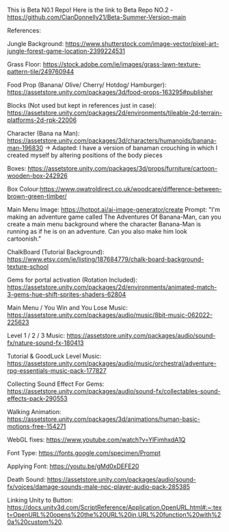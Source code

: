 This is Beta N0.1 Repo! Here is the link to Beta Repo NO.2 - https://github.com/CianDonnelly21/Beta-Summer-Version-main

References:

Jungle Background: https://www.shutterstock.com/image-vector/pixel-art-jungle-forest-game-location-2399224531

Grass Floor: https://stock.adobe.com/ie/images/grass-lawn-texture-pattern-tile/249760944

Food Prop (Banana/ Olive/ Cherry/ Hotdog/ Hamburger): https://assetstore.unity.com/packages/3d/food-props-163295#publisher

Blocks (Not used but kept in references just in case): https://assetstore.unity.com/packages/2d/environments/tileable-2d-terrain-platforms-2d-rpk-22006

Character (Bana
na Man): https://assetstore.unity.com/packages/3d/characters/humanoids/banana-man-196830
-> Adapted: I have a version of banaman crouching in which I created myself by altering positions of the body pieces

Boxes: https://assetstore.unity.com/packages/3d/props/furniture/cartoon-wooden-box-242926

Box Colour:https://www.owatroldirect.co.uk/woodcare/difference-between-brown-green-timber/

Main Menu Image: https://hotpot.ai/ai-image-generator/create 
Prompt: "I'm making an adventure game called The Adventures Of Banana-Man, can you create a main menu background where the character Banana-Man is running as if he is on an adventure. Can you also make him look cartoonish."

ChalkBoard (Tutorial Background): https://www.etsy.com/ie/listing/187684779/chalk-board-background-texture-school

Gems for portal activation (Rotation Included): https://assetstore.unity.com/packages/2d/environments/animated-match-3-gems-hue-shift-sprites-shaders-62804

Main Menu / You Win and You Lose Music: https://assetstore.unity.com/packages/audio/music/8bit-music-062022-225623

Level 1 / 2 / 3 Music: https://assetstore.unity.com/packages/audio/sound-fx/nature-sound-fx-180413

Tutorial & GoodLuck Level Music: https://assetstore.unity.com/packages/audio/music/orchestral/adventure-rpg-essentials-music-pack-177827

Collecting Sound Effect For Gems: https://assetstore.unity.com/packages/audio/sound-fx/collectables-sound-effects-pack-290553

Walking Animation: https://assetstore.unity.com/packages/3d/animations/human-basic-motions-free-154271

WebGL fixes: https://www.youtube.com/watch?v=YlFimhxdA1Q

Font Type: https://fonts.google.com/specimen/Prompt

Applying Font: https://youtu.be/gMd0xDEFE20

Death Sound: https://assetstore.unity.com/packages/audio/sound-fx/voices/damage-sounds-male-npc-player-audio-pack-285385

Linking Unity to Button: https://docs.unity3d.com/ScriptReference/Application.OpenURL.html#:~:text=OpenURL%20opens%20the%20URL%20in,URL%20function%20with%20a%20custom%20.
